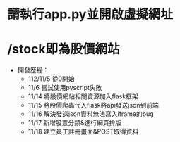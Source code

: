 # 請執行app.py並開啟虛擬網址
# /stock即為股價網站
* 開發歷程：
    * 112/11/5 從0開始
    * 11/6 嘗試使用pyscript失敗
    * 11/14 將股價網站相關資源加入flask框架
    * 11/15 將股價爬蟲代入flask將api發送json到前端
    * 11/16 解決發送json資料無法寫入iframe的bug
    * 11/17 新增股票分類&進行網頁排版
    * 11/18 建立員工註冊畫面&POST取得資料
